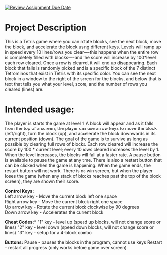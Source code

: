 [![Review Assignment Due Date](https://classroom.github.com/assets/deadline-readme-button-22041afd0340ce965d47ae6ef1cefeee28c7c493a6346c4f15d667ab976d596c.svg)](https://classroom.github.com/a/YxXKqIeT)

# Project Description
This is a Tetris game where you can rotate blocks, see the next block, move the block, and accelerate the block using different keys. Levels will ramp up in speed every 10 lines/rows you clear—-this happens when the entire row is completely filled with blocks—-and the score will increase by 100*level each row cleared. Once a row is cleared, it will end up disappearing. Each block that falls is randomly picked and is a specific block of the 7 distinct Tetrominos that exist in Tetris with its specific color. You can see the next block in a window to the right of the screen for the blocks, and below that is text that tells you what your level, score, and the number of rows you cleared (lines) are.  

# Intended usage:
The player is starts the game at level 1. A block will appear and as it falls from the top of a screen, the player can use arrow keys to move the block (left/right), turn the block (up), and accelerate the block downwards in its current position (down). The goal of the game is to survive as long as possible by clearing full rows of blocks. Each row cleared will increase the score by 100 * current level; every 10 rows cleared increases the level by 1. When the level increases, the blocks will fall at a faster rate. A pause button is available to pause the game at any time. There is also a restart button that can be clicked when the game is happening. When the game ends, the restart button will not work. There is no win screen, but when the player loses the game (when any stack of blocks reaches past the top of the block screen), they are shown their score.

**Control Keys:**  
Left arrow key - Move the current block left one space  
Right arrow key - Move the current block right one space  
Up arrow key - Rotate the current block clockwise by 90 degrees  
Down arrow key - Accelerates the current block  

**Cheat Codes:***
"1" key - level up (speed up blocks, will not change score or lines)
"2" key - level down (speed down blocks, will not change score or lines)
"3" key - setup for a 4-block combo

**Buttons:**
Pause - pauses the blocks in the program, cannot use keys
Restart - restart all progress (only works before game over screen)
